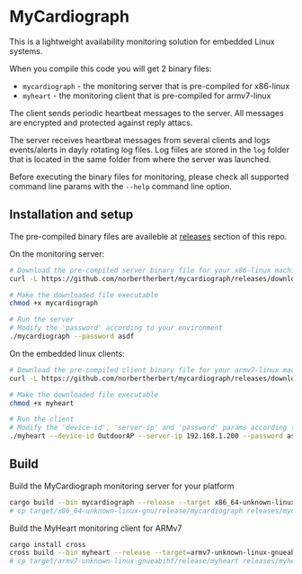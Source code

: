 # MyCardiograph

This is a lightweight availability monitoring solution for embedded Linux systems.

When you compile this code you will get 2 binary files:

- `mycardiograph` - the monitoring server that is pre-compiled for x86-linux
- `myheart` - the monitoring client that is pre-compiled for armv7-linux

The client sends periodic heartbeat messages to the server. All messages are encrypted and protected against reply attacs.

The server receives heartbeat messages from several clients and logs events/alerts in dayly rotating log files. Log fiiles are stored in the `log` folder that is located in the same folder from where the server was launched.

Before executing the binary files for monitoring, please check all supported command line params with the `--help` command line option.

## Installation and setup

The pre-compiled binary files are availeble at [releases](https://github.com/norbertherbert/mycardiograph/releases) section of this repo.

On the monitoring server:

```bash
# Download the pre-compiled server binary file for your x86-linux machine 
curl -L https://github.com/norbertherbert/mycardiograph/releases/download/v0.1.0/mycardiograph-0.1.0-x86_64-unknown-linux-gnu -o mycardiograph

# Make the downloaded file executable
chmod +x mycardiograph

# Run the server
# Modify the 'password' according to your environment
./mycardiograph --password asdf
```

On the embedded linux clients:

```bash
# Download the pre-compiled client binary file for your armv7-linux machine 
curl -L https://github.com/norbertherbert/mycardiograph/releases/download/v0.1.0/myheart-0.1.0-armv7-unknown-linux-gnueabihf -o myheart

# Make the downloaded file executable
chmod +x myheart

# Run the client
# Modify the 'device-id', 'server-ip' and 'password' params according to your environment
./myheart --device-id OutdoorAP --server-ip 192.168.1.200 --password asdf
```

## Build

Build the MyCardiograph monitoring server for your platform

```bash
cargo build --bin mycardiograph --release --target x86_64-unknown-linux-gnu
# cp target/x86_64-unknown-linux-gnu/release/mycardiograph releases/mycardiograph-0.1.0-x86_64-unknown-linux-gnu
```

Build the MyHeart monitoring client for ARMv7

```bash
cargo install cross
cross build --bin myheart --release --target=armv7-unknown-linux-gnueabihf
# cp target/armv7-unknown-linux-gnueabihf/release/myheart releases/myheart-0.1.0-armv7-unknown-linux-gnueabihf
```
